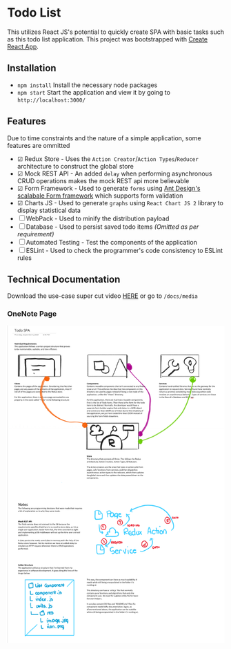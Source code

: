 # Todo List
This utilizes React JS's potential to quickly create SPA with basic tasks such as this todo list application. This project was bootstrapped with [Create React App](https://github.com/facebook/create-react-app).

## Installation
- `npm install` Install the necessary node packages
- `npm start` Start the application and view it by going to `http://localhost:3000/`

## Features
Due to time constraints and the nature of a simple application, some features are ommitted

- ☑ Redux Store - Uses the `Action Creator`/`Action Types`/`Reducer` architecture to construct the global store
- ☑ Mock REST API - An added `delay` when performing asynchronous CRUD operations makes the mock REST api more believable
- ☑ Form Framework - Used to generate `forms` using [Ant Design's scalabale Form framework](https://ant.design/components/form/) which supports form validation
- ☑ Charts JS - Used to generate `graphs` using `React Chart JS 2` library to display statistical data
- ☐ WebPack - Used to minify the distribution payload
- ☐ Database - Used to persist saved todo items *(Omitted as per requirement)*
- ☐ Automated Testing - Test the components of the application
- ☐ ESLint - Used to check the programmer's code consistency to ESLint rules

## Technical Documentation
Download the use-case super cut video [HERE](https://github.com/JediahDizon/todo-list/raw/master/doc/media/Use%20Case%20Supercut.mp4) or go to `/docs/media`

### OneNote Page
![](https://raw.githubusercontent.com/JediahDizon/todo-list/master/doc/Technical%20Documentation.png)
